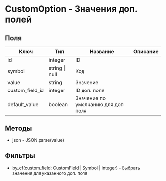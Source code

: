# CustomOption - Значения доп. полей

## Поля

| Ключ              | Тип            | Название                            | Описание |
| ----------------- | -------------- | ----------------------------------- | -------- |
| id                | integer        | ID                                  |          |
| symbol            | string \| null | Код                                 |          |
| value             | string         | Значение                            |          |
| custom\_field\_id | integer        | ID доп. поля                        |          |
| default\_value    | boolean        | Значение по умолчанию для доп. поля |          |

## Методы

* json - JSON.parse(value)

## Фильтры

* by\_cf(custom\_field: CustomField | Symbol | integer) - Выбрать значения для указанного доп. поля
